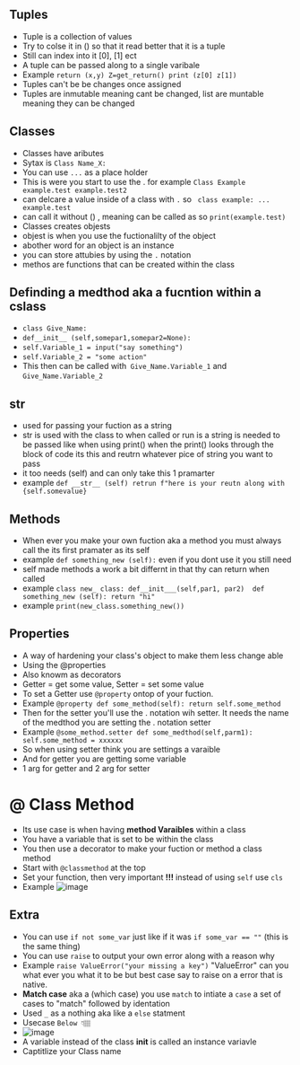 ## Tuples 
* Tuple is a collection of values
* Try to colse it in () so that it read better that it is a tuple
* Still can index into it [0], [1] ect
* A tuple can be passed along to a single varibale
* Example ```return (x,y) Z=get_return() print (z[0] z[1])```
* Tuples can't be be changes once assigned
* Tuples are inmutable meaning cant be changed, list are muntable meaning they can be changed

## Classes
* Classes have aributes
* Sytax is ```Class Name_X:```
* You can use ```...``` as a place holder
* This is were you start to use the . for example   ````Class Example      example.test example.test2````
* can delcare a value inside of a class with ```.``` so ```` class example: ...    example.test````
* can call it without () , meaning can be called as so ```print(example.test)```
* Classes creates objests
* objest is when you use the fuctionalilty of the object
* abother word for an object is an instance
* you can store attubies by using the ```.``` notation
* methos are functions that can be created within the class

## Definding a medthod aka a fucntion within a cslass
* ```class Give_Name:```
* ```def__init__ (self,somepar1,somepar2=None):```
* ```self.Variable_1 = input("say something")```
* ```self.Variable_2 = "some action"```
* This then can be called with``` Give_Name.Variable_1``` and ```Give_Name.Variable_2```
 
## __str__
* used for passing your fuction as a string
* str is used with the class to when called or run is a string is needed to be passed like when using print() when the print() looks through the block of code its this and reutrn whatever pice of string you want to pass
* it too needs (self) and can only take this 1 pramarter
* example ```def __str__ (self) retrun f"here is your reutn along with {self.somevalue}```



## Methods 
* When ever you make your own fuction aka a method you must always call the its first pramater as its self
* example ```def something_new (self):``` even if you dont use it you still need
* self made methods a work a bit differnt in that thy can return when called
* example ```class new_ class: def__init___(self,par1, par2)  def something_new (self): return "hi"```
* example ```print(new_class.something_new())```

## Properties 
* A way of hardening your class's object to make them less change able
* Using the @properties
* Also knowm as decorators
* Getter = get some value, Setter = set some value
* To set a Getter use ```@property``` ontop of your fuction.
* Example ```@property def some_method(self): return self.some_method```
* Then for the setter you'll use the . notation wih setter. It needs the name of the medthod you are setting the . notation setter
* Example ```@some_method.setter def some_medthod(self,parm1): self.some_method = xxxxxx```
* So when using setter think you are settings a varaible
* And for getter you are getting some variable
* 1 arg for getter and 2 arg for setter  

# @ Class Method
* Its use case is when having __method Varaibles__ within a class
* You have a variable that is set to be within the class
* You then use a decorator to make your fuction or method a class method
* Start with ```@classmethod``` at the top
* Set your function, then very important __!!!__ instead of using ```self``` use ```cls```
*  Example 
     ![image](https://github.com/user-attachments/assets/4ba68ab3-549e-4f8f-9d5a-5a5108bb390a)












## Extra
* You can use ```if not some_var``` just like if it was ```if some_var == ""``` (this is the same thing)
* You can use ```raise``` to output your own error along with a reason why
* Example ```raise ValueError("your missing a key")``` "ValueError" can you what ever you what it to be but best case say to raise on a error that is native.
*  **Match case** aka a (which case) you use ```match``` to intiate a ```case``` a set of cases to "match" followed by identation
*  Used ```_``` as a nothing aka like a ```else``` statment 
*  Usecase  ```Below 👇🏽``` 
*  ![image](https://github.com/user-attachments/assets/6db4295c-2622-456a-963e-8575153be169)
* A variable instead of the class __init__ is called an instance variavle
* Captitlize your Class name
  
  
